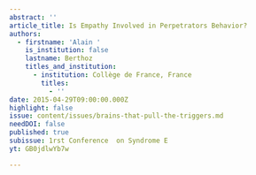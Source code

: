 ```yaml
---
abstract: ''
article_title: Is Empathy Involved in Perpetrators Behavior?
authors:
  - firstname: 'Alain '
    is_institution: false
    lastname: Berthoz
    titles_and_institution:
      - institution: Collège de France, France
        titles:
          - ''
date: 2015-04-29T09:00:00.000Z
highlight: false
issue: content/issues/brains-that-pull-the-triggers.md
needDOI: false
published: true
subissue: 1rst Conference  on Syndrome E
yt: GB0jdlwYb7w

---
```

